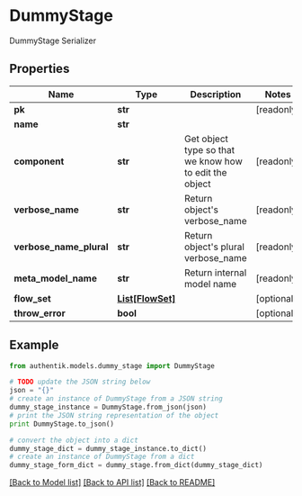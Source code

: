 # DummyStage

DummyStage Serializer

## Properties
Name | Type | Description | Notes
------------ | ------------- | ------------- | -------------
**pk** | **str** |  | [readonly] 
**name** | **str** |  | 
**component** | **str** | Get object type so that we know how to edit the object | [readonly] 
**verbose_name** | **str** | Return object&#39;s verbose_name | [readonly] 
**verbose_name_plural** | **str** | Return object&#39;s plural verbose_name | [readonly] 
**meta_model_name** | **str** | Return internal model name | [readonly] 
**flow_set** | [**List[FlowSet]**](FlowSet.md) |  | [optional] 
**throw_error** | **bool** |  | [optional] 

## Example

```python
from authentik.models.dummy_stage import DummyStage

# TODO update the JSON string below
json = "{}"
# create an instance of DummyStage from a JSON string
dummy_stage_instance = DummyStage.from_json(json)
# print the JSON string representation of the object
print DummyStage.to_json()

# convert the object into a dict
dummy_stage_dict = dummy_stage_instance.to_dict()
# create an instance of DummyStage from a dict
dummy_stage_form_dict = dummy_stage.from_dict(dummy_stage_dict)
```
[[Back to Model list]](../README.md#documentation-for-models) [[Back to API list]](../README.md#documentation-for-api-endpoints) [[Back to README]](../README.md)


